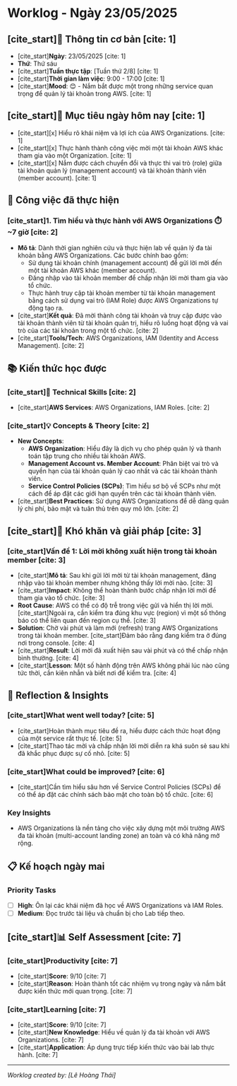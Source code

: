 # Worklog - Ngày 23/05/2025

## [cite_start]📅 **Thông tin cơ bản** [cite: 1]
* [cite_start]**Ngày**: 23/05/2025 [cite: 1]
* **Thứ**: Thứ sáu
* [cite_start]**Tuần thực tập**: [Tuần thứ 2/8] [cite: 1]
* [cite_start]**Thời gian làm việc**: 9:00 - 17:00 [cite: 1]
* [cite_start]**Mood**: 😊 - Nắm bắt được một trong những service quan trọng để quản lý tài khoản trong AWS. [cite: 1]

## [cite_start]🎯 **Mục tiêu ngày hôm nay** [cite: 1]
* [cite_start][x] Hiểu rõ khái niệm và lợi ích của AWS Organizations. [cite: 1]
* [cite_start][x] Thực hành thành công việc mời một tài khoản AWS khác tham gia vào một Organization. [cite: 1]
* [cite_start][x] Nắm được cách chuyển đổi và thực thi vai trò (role) giữa tài khoản quản lý (management account) và tài khoản thành viên (member account). [cite: 1]

## 💼 **Công việc đã thực hiện**

### [cite_start]1. Tìm hiểu và thực hành với AWS Organizations ⏱️ ~7 giờ [cite: 2]
* **Mô tả**: Dành thời gian nghiên cứu và thực hiện lab về quản lý đa tài khoản bằng AWS Organizations. Các bước chính bao gồm:
    * Sử dụng tài khoản chính (management account) để gửi lời mời đến một tài khoản AWS khác (member account).
    * Đăng nhập vào tài khoản member để chấp nhận lời mời tham gia vào tổ chức.
    * Thực hành truy cập tài khoản member từ tài khoản management bằng cách sử dụng vai trò (IAM Role) được AWS Organizations tự động tạo ra.
* [cite_start]**Kết quả**: Đã mời thành công tài khoản và truy cập được vào tài khoản thành viên từ tài khoản quản trị, hiểu rõ luồng hoạt động và vai trò của các tài khoản trong một tổ chức. [cite: 2]
* [cite_start]**Tools/Tech**: AWS Organizations, IAM (Identity and Access Management). [cite: 2]

## 📚 **Kiến thức học được**

### [cite_start]🔧 Technical Skills [cite: 2]
* [cite_start]**AWS Services**: AWS Organizations, IAM Roles. [cite: 2]

### [cite_start]💡 Concepts & Theory [cite: 2]
* **New Concepts**:
    * **AWS Organization**: Hiểu đây là dịch vụ cho phép quản lý và thanh toán tập trung cho nhiều tài khoản AWS.
    * **Management Account vs. Member Account**: Phân biệt vai trò và quyền hạn của tài khoản quản lý cao nhất và các tài khoản thành viên.
    * **Service Control Policies (SCPs)**: Tìm hiểu sơ bộ về SCPs như một cách để áp đặt các giới hạn quyền trên các tài khoản thành viên.
* [cite_start]**Best Practices**: Sử dụng AWS Organizations để dễ dàng quản lý chi phí, bảo mật và tuân thủ trên quy mô lớn. [cite: 2]

## [cite_start]🚧 **Khó khăn và giải pháp** [cite: 3]

### [cite_start]Vấn đề 1: Lời mời không xuất hiện trong tài khoản member [cite: 3]
* [cite_start]**Mô tả**: Sau khi gửi lời mời từ tài khoản management, đăng nhập vào tài khoản member nhưng không thấy lời mời nào. [cite: 3]
* [cite_start]**Impact**: Không thể hoàn thành bước chấp nhận lời mời để tham gia vào tổ chức. [cite: 3]
* **Root Cause**: AWS có thể có độ trễ trong việc gửi và hiển thị lời mời. [cite_start]Ngoài ra, cần kiểm tra đúng khu vực (region) vì một số thông báo có thể liên quan đến region cụ thể. [cite: 3]
* **Solution**: Chờ vài phút và làm mới (refresh) trang AWS Organizations trong tài khoản member. [cite_start]Đảm bảo rằng đang kiểm tra ở đúng nơi trong console. [cite: 4]
* [cite_start]**Result**: Lời mời đã xuất hiện sau vài phút và có thể chấp nhận bình thường. [cite: 4]
* [cite_start]**Lesson**: Một số hành động trên AWS không phải lúc nào cũng tức thời, cần kiên nhẫn và biết nơi để kiểm tra. [cite: 4]

## 💭 **Reflection & Insights**

### [cite_start]What went well today? [cite: 5]
* [cite_start]Hoàn thành mục tiêu đề ra, hiểu được cách thức hoạt động của một service rất thực tế. [cite: 5]
* [cite_start]Thao tác mời và chấp nhận lời mời diễn ra khá suôn sẻ sau khi đã khắc phục được sự cố nhỏ. [cite: 5]

### [cite_start]What could be improved? [cite: 6]
* [cite_start]Cần tìm hiểu sâu hơn về Service Control Policies (SCPs) để có thể áp đặt các chính sách bảo mật cho toàn bộ tổ chức. [cite: 6]

### Key Insights
* AWS Organizations là nền tảng cho việc xây dựng một môi trường AWS đa tài khoản (multi-account landing zone) an toàn và có khả năng mở rộng.

## 📋 **Kế hoạch ngày mai**

### Priority Tasks
* [ ] **High**: Ôn lại các khái niệm đã học về AWS Organizations và IAM Roles.
* [ ] **Medium**: Đọc trước tài liệu và chuẩn bị cho Lab tiếp theo.

## [cite_start]📊 **Self Assessment** [cite: 7]

### [cite_start]Productivity [cite: 7]
* [cite_start]**Score**: 9/10 [cite: 7]
* [cite_start]**Reason**: Hoàn thành tốt các nhiệm vụ trong ngày và nắm bắt được kiến thức mới quan trọng. [cite: 7]

### [cite_start]Learning [cite: 7]
* [cite_start]**Score**: 9/10 [cite: 7]
* [cite_start]**New Knowledge**: Hiểu về quản lý đa tài khoản với AWS Organizations. [cite: 7]
* [cite_start]**Application**: Áp dụng trực tiếp kiến thức vào bài lab thực hành. [cite: 7]

---
*Worklog created by: [Lê Hoàng Thái]*